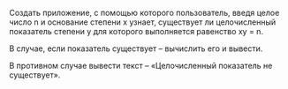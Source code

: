 Создать приложение, с помощью которого пользователь, введя целое число n и основание степени x узнает, существует ли целочисленный показатель степени y для которого выполняется равенство xy = n. 

В случае, если показатель существует – вычислить его и вывести.

В противном случае вывести текст – «Целочисленный показатель не существует».
